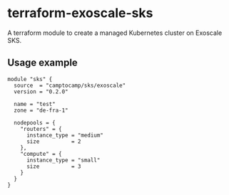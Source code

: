# terraform-exoscale-sks

A terraform module to create a managed Kubernetes cluster on Exoscale SKS.

## Usage example

```hcl
module "sks" {
  source  = "camptocamp/sks/exoscale"
  version = "0.2.0"

  name = "test"
  zone = "de-fra-1"

  nodepools = {
    "routers" = {
      instance_type = "medium"
      size          = 2
    },
    "compute" = {
      instance_type = "small"
      size          = 3
    }
  }
}
```
